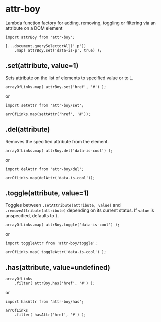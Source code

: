 # attr-boy

Lambda function factory for adding, removing, toggling or filtering via an attribute on a DOM element


	import attrBoy from 'attr-boy';

	[...document.querySelectorAll('.p')]
		.map( attrBoy.set('data-is-p', true) );




## .set(attribute, value=1)

Sets attribute on the list of elements to specified value or to `1`.

	arrayOfLinks.map( attrBoy.set('href', '#') );

or

	import setAttr from 'attr-boy/set';

	arrOfLinks.map(settAttr('href', '#'));



## .del(attribute)

Removes the specified attribute from the element.

	arrayOfLinks.map( attrBoy.del('data-is-cool') );

or

	import delAttr from 'attr-boy/del';

	arrOfLinks.map(delAttr('data-is-cool'));



## .toggle(attribute, value=1)

Toggles between `.setAttribute(attribute, value)` and `.removeAttribute(attribute)` depending on its current status. If `value` is unspecified, defaults to `1`.

	arrayOfLinks.map( attrBoy.toggle('data-is-cool') );

or

	import toggleAttr from 'attr-boy/toggle';

	arrOfLinks.map( toggleAttr('data-is-cool') );





## .has(attribute, value=undefined)

	arrayOfLinks
		.filter( attrBoy.has('href', '#') );

or

	import hasAttr from 'attr-boy/has';

	arrOfLinks
		.filter( hasAttr('href', '#') );





